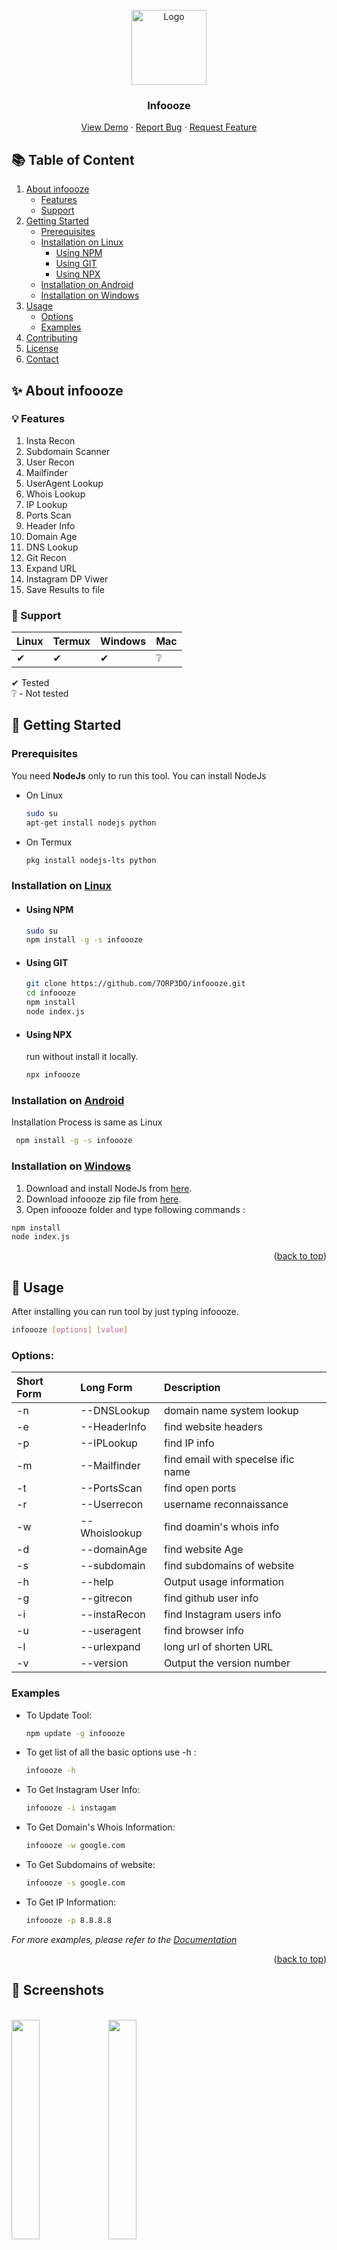 <div id="top"></div>

<!-- [![Contributors][contributors-shield]][contributors-url]
[![Forks][forks-shield]][forks-url]
[![Stargazers][stars-shield]][stars-url]
[![Issues][issues-shield]][issues-url]
[![MIT License][license-shield]][license-url]
[![LinkedIn][linkedin-shield]][linkedin-url] -->

<!-- PROJECT LOGO -->
<br />
<div align="center">
  <a href="https://github.com/7orp3do/infoooze">
    <img src="./images/logo-dark.png#gh-dark-mode-only" alt="Logo" height="120px">
    <!-- <img src="./images/logo-light.png#gh-light-mode-only" alt="Logo" height="120px"> -->
  </a>

<h3 align="center">Infoooze</h3>

  <p align="center">
    <a href="https://github.com/7orp3do/infoooze">View Demo</a>
    ·
    <a href="https://github.com/7orp3do/infoooze/issues">Report Bug</a>
    ·
    <a href="https://github.com/7orp3do/infoooze/issues">Request Feature</a>
  </p>
</div>

<!-- TABLE OF CONTENTS -->

## 📚 Table of Content

1. [About infoooze](#-about-infoooze)
   - [Features](#-features)
   - [Support](#-support)
2. [Getting Started](#-getting-started)
   - [Prerequisites](#prerequisites)
   - [Installation on Linux](#-getting-started)
     - [Using NPM](#using-npm)
     - [Using GIT](#using-git)
     - [Using NPX](#using-npx)
   - [Installation on Android](#-getting-started)
   - [Installation on Windows](#-getting-started)
3. [Usage](#-usage)
   - [Options](#options)
   - [Examples](#examples)
4. [Contributing](#-contributing)
5. [License](#-license)
6. [Contact](#-contact)

<!-- ABOUT THE PROJECT -->

## ✨ About infoooze

### 💡 Features

1.  Insta Recon
2.  Subdomain Scanner
3.  User Recon
4.  Mailfinder
5.  UserAgent Lookup
6.  Whois Lookup
7.  IP Lookup
8.  Ports Scan
9.  Header Info
10. Domain Age
11. DNS Lookup
12. Git Recon
13. Expand URL
14. Instagram DP Viwer
15. Save Results to file

### 🔨 Support

| Linux | Termux | Windows | Mac |
| ----- | ------ | ------- | --- |
| ✔     | ✔      | ✔       | ❔   |

✔ Tested  
❔ - Not tested

<!-- GETTING STARTED -->

## 🚀 Getting Started


### Prerequisites

You need **NodeJs** only to run this tool. You can install NodeJs

- On Linux
  ```sh
  sudo su
  apt-get install nodejs python
  ```
- On Termux
  ```sh
  pkg install nodejs-lts python
  ```

### Installation on [Linux](https://wikipedia.org/wiki/Linux)

- #### Using NPM

  ```sh
  sudo su
  npm install -g -s infoooze
  ```

- #### Using GIT

  ```sh
  git clone https://github.com/7ORP3DO/infoooze.git
  cd infoooze
  npm install
  node index.js
  ```

- #### Using NPX

  run without install it locally.

  ```sh
  npx infoooze
  ```

### Installation on [Android](https://wikipedia.org/wiki/Android)

Installation Process is same as Linux

```sh
 npm install -g -s infoooze
```

### Installation on [Windows ](https://wikipedia.org/wiki/Microsoft_Windows)

1. Download and install NodeJs from [here](https://nodejs.org/en/download/).
2. Download infoooze zip file from [here](https://github.com/7ORP3DO/infoooze/zipball/master/).
3. Open infoooze folder and type following commands :

```bash
npm install
node index.js
```

<p align="right">(<a href="#top">back to top</a>)</p>

<!-- USAGE EXAMPLES -->

## 🚀 Usage

After installing you can run tool by just typing infoooze.

```sh
infoooze [options] [value]
```

### Options:

| Short Form | Long Form     | Description                        |
| :--------- | :------------ | :--------------------------------- |
| -n         | --DNSLookup   | domain name system lookup          |
| -e         | --HeaderInfo  | find website headers               |
| -p         | --IPLookup    | find IP info                       |
| -m         | --Mailfinder  | find email with specelse ific name |
| -t         | --PortsScan   | find open ports                    |
| -r         | --Userrecon   | username reconnaissance            |
| -w         | --Whoislookup | find doamin's whois info           |
| -d         | --domainAge   | find website Age                   |
| -s         | --subdomain   | find subdomains of website         |
| -h         | --help        | Output usage information           |
| -g         | --gitrecon    | find github user info              |
| -i         | --instaRecon  | find Instagram users info          |
| -u         | --useragent   | find browser info                  |
| -l         | --urlexpand   | long url of shorten URL            |
| -v         | --version     | Output the version number          |

### Examples

- To Update Tool:
  ```sh
  npm update -g infoooze
  ```
- To get list of all the basic options use -h :
  ```sh
  infoooze -h
  ```
- To Get Instagram User Info:
  ```sh
  infoooze -i instagam
  ```
- To Get Domain's Whois Information:
  ```sh
  infoooze -w google.com
  ```
- To Get Subdomains of website:
  ```sh
  infoooze -s google.com
  ```
- To Get IP Information:
  ```sh
  infoooze -p 8.8.8.8
  ```
_For more examples, please refer to the [Documentation](https://example.com)_

<p align="right">(<a href="#top">back to top</a>)</p>

<!-- ScreenShots -->

<h2>📸 Screenshots</h2>
 
<br>
<img src="./images/screenshot2.png" width="30%"></img>
<img src="images/screenshot3.png" width="30%"></img>

<img src="images/screenshot1.png" width="40%" ></img>
<img src="images/screenshot5.png" width="40%" ></img>

<!-- <img src="images/screenshot4.png" width="32%"></img>   -->

<p align="right">(<a href="#top">back to top</a>)</p>
<hr>

<!-- CONTRIBUTING -->

## 🤝 Contributing

Contributions are what make the open source community such an amazing place to learn, inspire, and create. Any contributions you make are **greatly appreciated**.

If you have a suggestion that would make this better, please fork the repo and create a pull request. You can also simply open an issue with the tag "enhancement".
Don't forget to give the project a star! Thanks again!

1. Fork the Project
2. Create your Feature Branch (`git checkout -b feature/AmazingFeature`)
3. Commit your Changes (`git commit -m 'Add some AmazingFeature'`)
4. Push to the Branch (`git push origin feature/AmazingFeature`)
5. Open a Pull Request

<p align="right">(<a href="#top">back to top</a>)</p>

<!-- LICENSE -->

## 📝 License

Distributed under the MIT License. See `LICENSE.txt` for more information.

<!-- ACKNOWLEDGMENTS -->

<!-- ## 👍 Acknowledgments


<!-- CONTACT -->

## 📧 Contact

- Twitter: [@bhps82](https://twitter.com/bhps82)
- Github: [@7ORP3DO](https://twitter.com/bhps82)

<!-- ## 🎨 Release History

- 🔖 1.0.0
  - 🚧 Work in progress -->

<!-- MARKDOWN LINKS & IMAGES -->
<!-- https://www.markdownguide.org/basic-syntax/#reference-style-links -->

[contributors-shield]: https://img.shields.io/github/contributors/7orp3do/infoooze.svg?style=for-the-badge
[contributors-url]: https://github.com/7orp3do/infoooze/graphs/contributors
[forks-shield]: https://img.shields.io/github/forks/7orp3do/infoooze.svg?style=for-the-badge
[forks-url]: https://github.com/7orp3do/infoooze/network/members
[stars-shield]: https://img.shields.io/github/stars/7orp3do/infoooze.svg?style=for-the-badge
[stars-url]: https://github.com/7orp3do/infoooze/stargazers
[issues-shield]: https://img.shields.io/github/issues/7orp3do/infoooze.svg?style=for-the-badge
[issues-url]: https://github.com/7orp3do/infoooze/issues
[license-shield]: https://img.shields.io/github/license/7orp3do/infoooze.svg?style=for-the-badge
[license-url]: https://github.com/7orp3do/infoooze/blob/master/LICENSE.txt
[linkedin-shield]: https://img.shields.io/badge/-LinkedIn-black.svg?style=for-the-badge&logo=linkedin&colorB=555
[linkedin-url]: https://linkedin.com/in/bhps82
[product-screenshot]: images/screenshot.png
